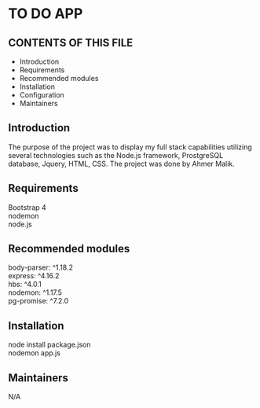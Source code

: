 TO DO APP
========

CONTENTS OF THIS FILE
---------------------

 * Introduction
 * Requirements
 * Recommended modules
 * Installation
 * Configuration
 * Maintainers


Introduction
------------
The purpose of the project was to display my full stack capabilities utilizing several technologies such as the Node.js framework, ProstgreSQL database, Jquery, HTML, CSS. The project was done by Ahmer Malik.



Requirements
------------
Bootstrap 4 <br>
nodemon <br>
node.js <br>


Recommended modules
-------------------
body-parser: ^1.18.2<br>
express: ^4.16.2<br>
hbs: ^4.0.1<br>
nodemon: ^1.17.5<br>
pg-promise: ^7.2.0<br>

Installation
------------
node install package.json <br>
nodemon app.js <br>


Maintainers
-----------
N/A
